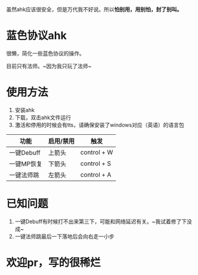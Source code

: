 虽然ahk应该很安全，但是万代我不好说。所以**怕别用，用别怕，封了别叫。**
# 蓝色协议ahk
很懒，简化一些蓝色协议的操作。

目前只有法师。~因为我只玩了法师~

# 使用方法
1. 安装ahk
2. 下载，双击ahk文件运行
3. 激活和停用的时候会有tts，请确保安装了windows对应（英语）的语言包

| 功能  | 启用/禁用 | 触发 |
| ------------- | ------------- | ------------- |
| 一键Debuff  | 上箭头 | control + W |
| 一键MP恢复 | 下箭头 | control + S |
| 一键法师跳  | 左箭头 | control + A |

# 已知问题
1. 一键Debuff有时候打不出来第三下，可能和网络延迟有关。~我试着修了下没成~
2. 一键法师跳最后一下落地后会向右走一小步

# 欢迎pr，写的很稀烂
